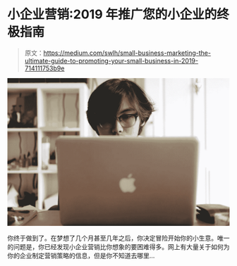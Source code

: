 # 小企业营销:2019 年推广您的小企业的终极指南

> 原文：<https://medium.com/swlh/small-business-marketing-the-ultimate-guide-to-promoting-your-small-business-in-2019-714111753b9e>

![](img/d1164d27b18ba14078519311fa6f721d.png)

你终于做到了。在梦想了几个月甚至几年之后，你决定冒险开始你的小生意。唯一的问题是，你已经发现小企业营销比你想象的要困难得多。网上有大量关于如何为你的企业制定营销策略的信息，但是你不知道去哪里…